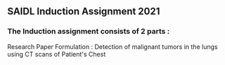 ## SAIDL Induction Assignment 2021

### The Induction assignment consists of 2 parts :

Research Paper Formulation : Detection of malignant tumors in the lungs using CT scans of Patient's Chest
